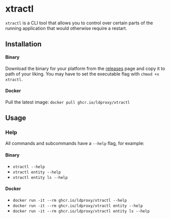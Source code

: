 # xtractl

`xtractl` is a CLI tool that allows you to control over certain parts of the running application that would otherwise require a restart.

## Installation

#### Binary

Download the binary for your platform from the [releases](https://github.com/interactive-instruments/xtraplatform-cli/releases) page and copy it to path of your liking. You may have to set the executable flag with `chmod +x xtractl`.

#### Docker

Pull the latest image: `docker pull ghcr.io/ldproxy/xtractl`

## Usage

### Help

All commands and subcommands have a `--help` flag, for example:

#### Binary

- `xtractl --help` 
- `xtractl entity --help` 
- `xtractl entity ls --help` 

#### Docker

- `docker run -it --rm ghcr.io/ldproxy/xtractl --help`
- `docker run -it --rm ghcr.io/ldproxy/xtractl entity --help`
- `docker run -it --rm ghcr.io/ldproxy/xtractl entity ls --help`
